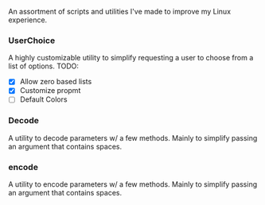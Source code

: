 An assortment of scripts and utilities I've made to improve my Linux experience.

### UserChoice
A highly customizable utility to simplify requesting a user to choose from a list of options.
TODO:
- [x] Allow zero based lists
- [x] Customize propmt
- [ ] Default Colors

### Decode
A utility to decode parameters w/ a few methods. Mainly to simplify passing an argument that contains spaces.

### encode
A utility to encode parameters w/ a few methods. Mainly to simplify passing an argument that contains spaces.

